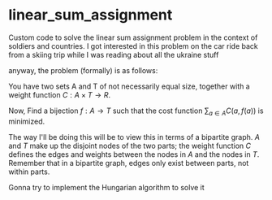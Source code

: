 # linear_sum_assignment
Custom code to solve the linear sum assignment problem in the context of soldiers and countries.
I got interested in this problem on the car ride back from a skiing trip while I was reading about all the ukraine stuff

anyway, the problem (formally) is as follows:

You have two sets A and T of not necessarily equal size, together with a weight function $C: A \times T \rightarrow R$. 

Now, Find a bijection $f: A \rightarrow T$ such that the cost function $\sum_{a \in A} C(a, f(a))$ is minimized.

The way I'll be doing this will be to view this in terms of a bipartite graph. $A$ and $T$ make up the disjoint nodes of the two parts; the weight function $C$ defines the edges and weights between the nodes in $A$ and the nodes in $T$. Remember that in a bipartite graph, edges only exist between parts, not within parts.

Gonna try to implement the Hungarian algorithm to solve it
